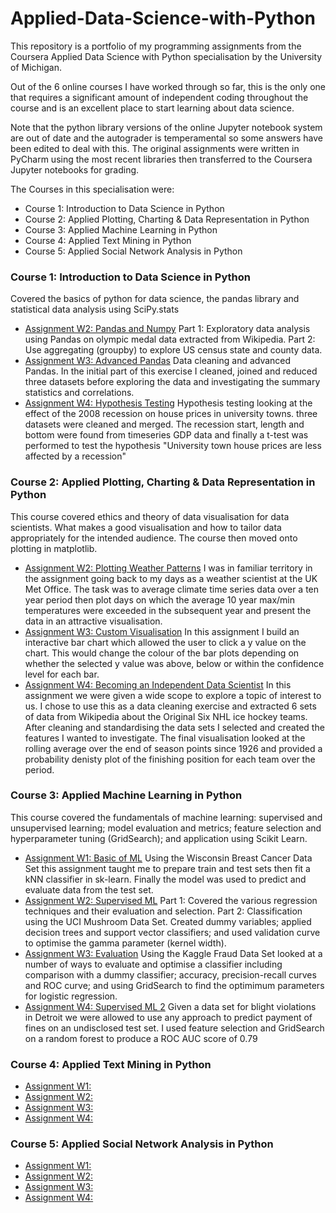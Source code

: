 # Applied-Data-Science-with-Python
This repository is a portfolio of my programming assignments from the Coursera Applied Data Science with Python specialisation by the University of Michigan.

Out of the 6 online courses I have worked through so far, this is the only one that requires a significant amount of independent coding throughout the course and is an excellent place to start learning about data science.

Note that the python library versions of the online Jupyter notebook system are out of date and the autograder is 
temperamental so some answers have been edited to deal with this. The original assignments were written in PyCharm using the most recent libraries then transferred to the Coursera Jupyter notebooks for grading. 

The Courses in this specialisation were:
* Course 1: Introduction to Data Science in Python
* Course 2: Applied Plotting, Charting & Data Representation in Python
* Course 3: Applied Machine Learning in Python
* Course 4: Applied Text Mining in Python
* Course 5: Applied Social Network Analysis in Python

### Course 1: Introduction to Data Science in Python
Covered the basics of python for data science, the pandas library and statistical data analysis using SciPy.stats
* [Assignment W2: Pandas and Numpy](./C1_W2_Assignment.ipynb) 
Part 1: Exploratory data analysis using Pandas on olympic medal data extracted from Wikipedia. Part 2: Use aggregating (groupby) to explore US census state and county data.
* [Assignment W3: Advanced Pandas](./C1_W3_Assignment.ipynb) 
Data cleaning and advanced Pandas. In the initial part of this exercise I cleaned, joined and reduced three datasets before exploring the data and investigating the summary statistics and correlations.
* [Assignment W4: Hypothesis Testing](./C1_W4_Assignment.ipynb) 
Hypothesis testing looking at the effect of the 2008 recession on house prices in university towns. three datasets were cleaned and merged. The recession start, length and bottom were found from timeseries GDP data and finally a t-test was performed to test the hypothesis "University town house prices are less affected by a recession"

### Course 2: Applied Plotting, Charting & Data Representation in Python
This course covered ethics and theory of data visualisation for data scientists. What makes a good visualisation and how to tailor data appropriately for the intended audience. The course then moved onto plotting in matplotlib.
* [Assignment W2: Plotting Weather Patterns](./C2_W2_Assignment.ipynb) 
I was in familiar territory in the assignment going back to my days as a weather scientist at the UK Met Office. The task was to average climate time series data over a ten year period then plot days on which the average 10 year max/min temperatures were exceeded in the subsequent year and present the data in an attractive visualisation.
* [Assignment W3: Custom Visualisation](./C2_W3_Assignment.ipynb) 
In this assignment I build an interactive bar chart which allowed the user to click a y value on the chart. This would change the colour of the bar plots depending on whether the selected y value was above, below or within the confidence level for each bar. 
* [Assignment W4: Becoming an Independent Data Scientist](./C2_W4_Assignment.ipynb) 
In this assignment we were given a wide scope to explore a topic of interest to us. I chose to use this as a data cleaning exercise and extracted 6 sets of data from Wikipedia about the Original Six NHL ice hockey teams. After cleaning and standardising the data sets I selected and created the features I wanted to investigate. The final visualisation looked at the rolling average over the end of season points since 1926 and provided a probability denisty plot of the finishing position for each team over the period.


### Course 3: Applied Machine Learning in Python
This course covered the fundamentals of machine learning: supervised and unsupervised learning; model evaluation and metrics; feature selection and hyperparameter tuning (GridSearch); and application using Scikit Learn.
* [Assignment W1: Basic of ML](./C3_W1_Assignment.ipynb) 
Using the Wisconsin Breast Cancer Data Set this assignment taught me to prepare train and test sets then fit a kNN classifier in sk-learn. Finally the model was used to predict and evaluate data from the test set. 
* [Assignment W2: Supervised ML](./C3_W2_Assignment.ipynb) 
Part 1: Covered the various regression techniques and their evaluation and selection. Part 2: Classification using the UCI Mushroom Data Set. Created dummy variables; applied decision trees and support vector classifiers; and used validation curve to optimise the gamma parameter (kernel width).
* [Assignment W3: Evaluation](./C3_W3_Assignment.ipynb)
Using the Kaggle Fraud Data Set looked at a number of ways to evaluate and optimise a classifier including comparison with a dummy classifier; accuracy, precision-recall curves and ROC curve; and using GridSearch to find the optimimum parameters for logistic regression. 
* [Assignment W4: Supervised ML 2](./C3_W4_Assignment.ipynb)
Given a data set for blight violations in Detroit we were allowed to use any approach to predict payment of fines on an undisclosed test set. I used feature selection and GridSearch on a random forest to produce a ROC AUC score of 0.79

### Course 4: Applied Text Mining in Python
* [Assignment W1:](./C4_W1_Assignment.ipynb)
* [Assignment W2:](./C4_W2_Assignment.ipynb)
* [Assignment W3:](./C4_W3_Assignment.ipynb)
* [Assignment W4:](./C4_W4_Assignment.ipynb)

### Course 5: Applied Social Network Analysis in Python
* [Assignment W1:](./C5_W1_Assignment.ipynb)
* [Assignment W2:](./C5_W2_Assignment.ipynb)
* [Assignment W3:](./C5_W3_Assignment.ipynb)
* [Assignment W4:](./C5_W4_Assignment.ipynb)

